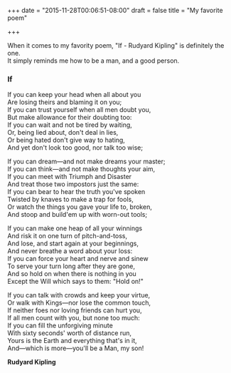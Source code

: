 +++
date = "2015-11-28T00:06:51-08:00"
draft = false 
title = "My favorite poem"

+++

When it comes to my favority poem, "If - Rudyard Kipling" is definitely the one.  
It simply reminds me how to be a man, and a good person.
<!--more-->

### If

If you can keep your head when all about you   
Are losing theirs and blaming it on you;    
If you can trust yourself when all men doubt you,    
But make allowance for their doubting too:    
If you can wait and not be tired by waiting,   
Or, being lied about, don't deal in lies,  
Or being hated don't give way to hating,  
And yet don't look too good, nor talk too wise; 

If you can dream—and not make dreams your master;  
If you can think—and not make thoughts your aim,  
If you can meet with Triumph and Disaster  
And treat those two impostors just the same:  
If you can bear to hear the truth you've spoken  
Twisted by knaves to make a trap for fools,  
Or watch the things you gave your life to, broken,  
And stoop and build'em up with worn-out tools;  

If you can make one heap of all your winnings  
And risk it on one turn of pitch-and-toss,  
And lose, and start again at your beginnings,  
And never breathe a word about your loss:  
If you can force your heart and nerve and sinew  
To serve your turn long after they are gone,  
And so hold on when there is nothing in you  
Except the Will which says to them: "Hold on!"  

If you can talk with crowds and keep your virtue,  
Or walk with Kings—nor lose the common touch,  
If neither foes nor loving friends can hurt you,  
If all men count with you, but none too much:  
If you can fill the unforgiving minute  
With sixty seconds' worth of distance run,  
Yours is the Earth and everything that's in it,  
And—which is more—you'll be a Man, my son!  

**Rudyard Kipling**

